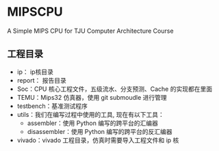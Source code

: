 # MIPSCPU
A Simple MIPS CPU for TJU Computer Architecture Course

## 工程目录
- ip： ip核目录
- report： 报告目录
- Soc：CPU 核心工程文件，五级流水、分支预测、Cache 的实现都在里面
- TEMU：Mips32 仿真器，使用 git submoudle 进行管理
- testbench：基准测试程序
- utils：我们在编写过程中使用的工具, 现在有以下工具：
  - assembler：使用 Python 编写的跨平台的汇编器
  - disassembler：使用 Python 编写的跨平台的反汇编器
- vivado：vivado 工程目录，仿真时需要导入工程文件和 ip 核